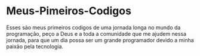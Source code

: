 # Meus-Pimeiros-Codigos
Esses são meus primeiros codigos de uma jornada longa no mundo da programação, peço a Deus e a toda a comunidade que me ajudem nessa jornada, para que um dia possa ser um grande programador devido a minha paixão pela tecnologia.
